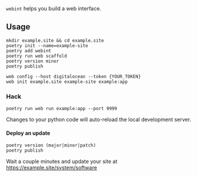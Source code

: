 `webint` helps you build a web interface.

## Usage

    mkdir example.site && cd example.site
    poetry init --name=example-site
    poetry add webint
    poetry run web scaffold
    poetry version minor
    poetry publish
    
    web config --host digitalocean --token {YOUR_TOKEN}
    web init example.site example-site example:app

### Hack

    poetry run web run example:app --port 9999

Changes to your python code will auto-reload the local development server.

#### Deploy an update

    poetry version (major|minor|patch)
    poetry publish

Wait a couple minutes and update your site at https://example.site/system/software
